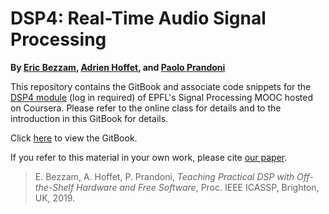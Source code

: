 # DSP4: Real-Time Audio Signal Processing

**By [Eric Bezzam](https://ebezzam.github.io/), [Adrien Hoffet](https://people.epfl.ch/adrien.hoffet), and [Paolo Prandoni](https://people.epfl.ch/paolo.prandoni)**

This repository contains the GitBook and associate code snippets for the [DSP4 module](https://www.coursera.org/learn/dsp4) (log in required) of EPFL's Signal Processing MOOC hosted on Coursera. Please refer to the online class for details and to the introduction in this GitBook for details.

Click [here](https://hwlab.learndsp.org/) to view the GitBook.

If you refer to this material in your own work, please cite [our paper](https://infoscience.epfl.ch/record/258046/files/dsp_labs_icassp_2019.pdf).

> E. Bezzam, A. Hoffet, P. Prandoni, *Teaching Practical DSP with Off-the-Shelf Hardware and Free Software*, Proc. IEEE ICASSP, Brighton, UK, 2019.
